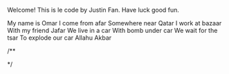 Welcome!
This is le code by Justin Fan.
Have luck good fun.

My name is Omar
I come from afar
Somewhere near Qatar
I work at bazaar
With my friend Jafar
We live in a car
With bomb under car
We wait for the tsar
To explode our car
Allahu Akbar﻿

/**

 */
